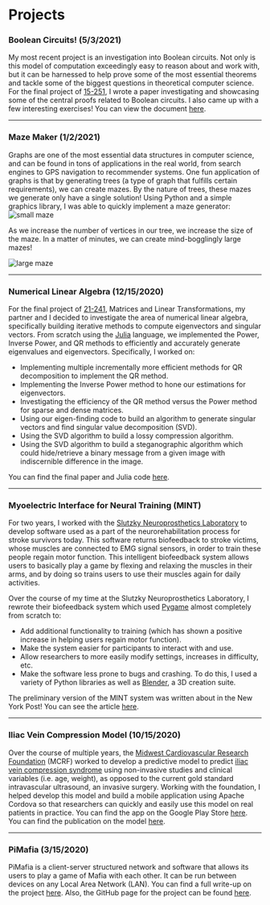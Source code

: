 # Projects

### Boolean Circuits! (5/3/2021)
My most recent project is an investigation into Boolean circuits. Not only is this model of computation exceedingly easy to reason about and work with, but it can be harnessed to help prove some of the most essential theorems and tackle some of the biggest questions in theoretical computer science. For the final project of [15-251](http://www.cs.cmu.edu/~15251/), I wrote a paper investigating and showcasing some of the central proofs related to Boolean circuits. I also came up with a few interesting exercises! You can view the document [here](http://torink.me/SERVER/Boolean%20Circuits!.pdf).
* * *
### Maze Maker (1/2/2021) 
Graphs are one of the most essential data structures in computer science, and can be found in tons of applications in the real world, from search engines to GPS navigation to recommender systems. One fun application of graphs is that by generating trees (a type of graph that fulfills certain requirements), we can create mazes. By the nature of trees, these mazes we generate only have a single solution! Using Python and a simple graphics library, I was able to quickly implement a maze generator:
![small maze](http://torink.me/images/small-maze.png)

As we increase the number of vertices in our tree, we increase the size of the maze. In a matter of minutes, we can create mind-bogglingly large mazes!

![large maze](http://torink.me/images/large-maze.png)

* * *
### Numerical Linear Algebra (12/15/2020)
For the final project of [21-241](http://coursecatalog.web.cmu.edu/schools-colleges/melloncollegeofscience/departmentofmathematicalsciences/courses/), Matrices and Linear Transformations, my partner and I decided to investigate the area of numerical linear algebra, specifically building iterative methods to compute eigenvectors and singular vectors. From scratch using the [Julia](https://docs.julialang.org/en/v1/) language, we implemented the Power, Inverse Power, and QR methods to efficiently and accurately generate eigenvalues and eigenvectors. Specifically, I worked on:
* Implementing multiple incrementally more efficient methods for QR decomposition to implement the QR method.
* Implementing the Inverse Power method to hone our estimations for eigenvectors.
* Investigating the efficiency of the QR method versus the Power method for sparse and dense matrices.
* Using our eigen-finding code to build an algorithm to generate singular vectors and find singular value decomposition (SVD).
* Using the SVD algorithm to build a lossy compression algorithm.
* Using the SVD algorithm to build a steganographic algorithm which could hide/retrieve a binary message from a given image with indiscernible difference in the image.

You can find the final paper and Julia code [here](http://torink.me/SERVER/eigenfinding.pdf).

* * *
### Myoelectric Interface for Neural Training (MINT)
For two years, I worked with the [Slutzky Neuroprosthetics Laboratory](https://sites.northwestern.edu/slutzkylab/) to develop software used as a part of the  neurorehabilitation process for stroke survivors today.  This software returns biofeedback to stroke victims, whose muscles are connected to EMG signal sensors, in order to train these people regain motor function. This intelligent biofeedback system allows users to basically play a game by flexing and relaxing the muscles in their arms, and by doing so trains users to use their muscles again for daily activities.

Over the course of my time at the Slutzky Neuroprosthetics Laboratory, I rewrote their biofeedback system which used [Pygame](https://www.pygame.org/news) almost completely from scratch to:
* Add additional functionality to training (which has shown a positive increase in helping users regain motor function).
* Make the system easier for participants to interact with and use.
* Allow researchers to more easily modify settings, increases in difficulty, etc.
* Make the software less prone to bugs and crashing.
To do this, I used a variety of Python libraries as well as [Blender](https://www.blender.org/), a 3D creation suite.

The preliminary version of the MINT system was written about in the New York Post! You can see the article [here](https://nypost.com/2019/03/20/this-video-game-helps-stroke-victims-regain-movement/).

* * *
### Iliac Vein Compression Model (10/15/2020)
Over the course of multiple years, the [Midwest Cardiovascular Research Foundation](http://www.mcrfmd.com/) (MCRF) worked to develop a predictive model to predict [iliac vein compression syndrome](https://www.ncbi.nlm.nih.gov/pmc/articles/PMC4663376/) using non-invasive studies and clinical variables (i.e. age, weight), as opposed to the current gold standard intravascular ultrasound, an invasive surgery. Working with the foundation, I helped develop this model and build a mobile application using Apache Cordova so that researchers can quickly and easily use this model on real patients in practice. You can find the app on the Google Play Store [here](https://play.google.com/store/apps/details?id=com.mcrfmd.iliac&hl=en_US&gl=US). You can find the publication on the model [here](https://pubmed.ncbi.nlm.nih.gov/33385981/).
* * *
### PiMafia (3/15/2020)
PiMafia is a client-server structured network and software that allows its users to play a game of Mafia with each other. It can be run between devices on any Local Area Network (LAN). You can find a full write-up on the project [here](https://torink2.github.io/pimafia.html). Also, the GitHub page for the project can be found [here](https://github.com/TorinK2/PiMafia).
<!--stackedit_data:
eyJoaXN0b3J5IjpbLTE4NTk0Mzg0NDQsLTY4ODg5MjgzOSwtMT
UyNTcwODkzMywtMTc0MzIxNDQzNywtMTU2ODcwNzM1MSwtMTQ4
ODIwNzA5OSwtMTQ3ODgyMzIyNywtOTY5OTI4NjIzLC0yMDU1ND
IzMjUwLDE2MzMwNTczMDIsMTAyMjc5MTQwMiwxMjA1MTY3MjEs
LTE3ODk2NTE5NjNdfQ==
-->